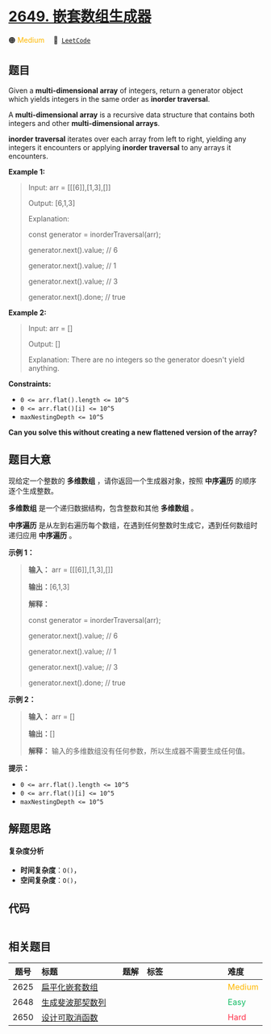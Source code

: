 # [2649. 嵌套数组生成器](https://leetcode.com/problems/nested-array-generator)

🟠 <font color=#ffb800>Medium</font>&emsp; 🔗&ensp;[`LeetCode`](https://leetcode.com/problems/nested-array-generator)


## 题目

Given a **multi-dimensional array** of integers, return a generator object
which yields integers in the same order as **inorder traversal**.

A **multi-dimensional array**  is a recursive data structure that contains
both integers and other **multi-dimensional arrays**.

**inorder traversal**  iterates over each array from left to right, yielding
any integers it encounters or applying **inorder traversal**  to any arrays it
encounters.



**Example 1:**

> Input: arr = [[[6]],[1,3],[]]
> 
> Output: [6,1,3]
> 
> Explanation:
> 
> const generator = inorderTraversal(arr);
> 
> generator.next().value; // 6
> 
> generator.next().value; // 1
> 
> generator.next().value; // 3
> 
> generator.next().done; // true

**Example 2:**

> Input: arr = []
> 
> Output: []
> 
> Explanation: There are no integers so the generator doesn't yield anything.

**Constraints:**

  * `0 <= arr.flat().length <= 10^5`
  * `0 <= arr.flat()[i] <= 10^5`
  * `maxNestingDepth <= 10^5`



**Can you solve this without creating a new flattened version of the array?**


## 题目大意

现给定一个整数的 **多维数组** ，请你返回一个生成器对象，按照 **中序遍历** 的顺序逐个生成整数。

**多维数组** 是一个递归数据结构，包含整数和其他 **多维数组** 。

**中序遍历** 是从左到右遍历每个数组，在遇到任何整数时生成它，遇到任何数组时递归应用 **中序遍历** 。



**示例 1：**

> 
> 
> 
> 
> 
> **输入：** arr = [[[6]],[1,3],[]]
> 
> **输出：**[6,1,3]
> 
> **解释：**
> 
> const generator = inorderTraversal(arr);
> 
> generator.next().value; // 6
> 
> generator.next().value; // 1
> 
> generator.next().value; // 3
> 
> generator.next().done; // true
> 
> 

**示例 2：**

> 
> 
> 
> 
> 
> **输入：** arr = []
> 
> **输出：**[]
> 
> **解释：** 输入的多维数组没有任何参数，所以生成器不需要生成任何值。
> 
> 



**提示：**

  * `0 <= arr.flat().length <= 10^5`
  * `0 <= arr.flat()[i] <= 10^5`
  * `maxNestingDepth <= 10^5`


## 解题思路

#### 复杂度分析

- **时间复杂度**：`O()`，
- **空间复杂度**：`O()`，

## 代码

```javascript

```

## 相关题目

| 题号 | 标题 | 题解 | 标签 | 难度 |
| :------: | :------ | :------: | :------ | :------ |
| 2625 | [扁平化嵌套数组](https://leetcode.com/problems/flatten-deeply-nested-array) |  |  | <font color=#ffb800>Medium</font> |
| 2648 | [生成斐波那契数列](https://leetcode.com/problems/generate-fibonacci-sequence) |  |  | <font color=#15bd66>Easy</font> |
| 2650 | [设计可取消函数](https://leetcode.com/problems/design-cancellable-function) |  |  | <font color=#ff334b>Hard</font> |

<style>
.blue {
    background-color: #096dd9;
    padding: 0.25rem 0.5rem;
    margin: 0;
    font-size: 0.85em;
    border-radius: 3px;
    color: white;
    font-weight: 500;
}
table th:first-of-type { width: 10%; }
table th:nth-of-type(2) { width: 35%; }
table th:nth-of-type(3) { width: 10%; }
table th:nth-of-type(4) { width: 35%; }
table th:nth-of-type(5) { width: 10%; }
</style>
